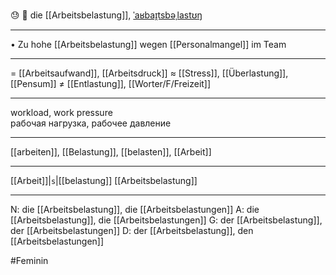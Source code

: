 😓 🔴 die [[Arbeitsbelastung]], [ˈaʁbaɪ̯tsbəˌlastʊŋ](https://youglish.com/pronounce/Arbeitsbelastung/german)

---
•	Zu hohe [[Arbeitsbelastung]] wegen [[Personalmangel]] im Team

---
= [[Arbeitsaufwand]], [[Arbeitsdruck]]
≈ [[Stress]], [[Überlastung]], [[Pensum]]
≠ [[Entlastung]], [[Worter/F/Freizeit]]

---
workload, work pressure  
рабочая нагрузка, рабочее давление

---
[[arbeiten]], [[Belastung]], [[belasten]], [[Arbeit]]

---
[[Arbeit]]|`s`|[[belastung]]
[[Arbeitsbelastung]]


---
N: die [[Arbeitsbelastung]], die [[Arbeitsbelastungen]]
A: die [[Arbeitsbelastung]], die [[Arbeitsbelastungen]]
G: der [[Arbeitsbelastung]], der [[Arbeitsbelastungen]]
D: der [[Arbeitsbelastung]], den [[Arbeitsbelastungen]]

#Feminin 